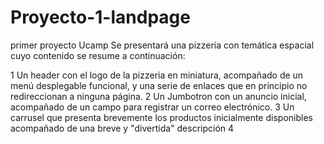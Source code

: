 # Proyecto-1-landpage
primer proyecto Ucamp
Se presentará una pizzeria con temática espacial cuyo contenido se resume a continuación:

1 Un header con el logo de la pizzeria en miniatura, acompañado de un menú desplegable funcional, y una serie de enlaces que en principio no redireccionan a ninguna página.
2 Un Jumbotron con un anuncio inicial, acompañado de un campo para registrar un correo electrónico.
3 Un carrusel que presenta brevemente los productos inicialmente disponibles acompañado de una breve y "divertida" descripción
4 